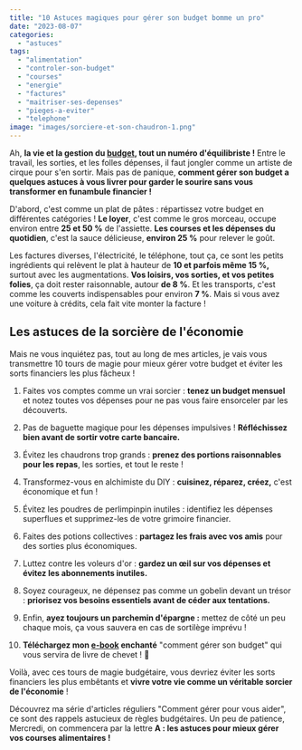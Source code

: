 ```yaml
---
title: "10 Astuces magiques pour gérer son budget bomme un pro"
date: "2023-08-07"
categories: 
  - "astuces"
tags: 
  - "alimentation"
  - "controler-son-budget"
  - "courses"
  - "energie"
  - "factures"
  - "maitriser-ses-depenses"
  - "pieges-a-eviter"
  - "telephone"
image: "images/sorciere-et-son-chaudron-1.png"
---
```


Ah, **la vie et la gestion du [budget](https://www.larousse.fr/dictionnaires/francais/budget/11606 "budget"), tout un numéro d'équilibriste !** Entre le travail, les sorties, et les folles dépenses, il faut jongler comme un artiste de cirque pour s'en sortir. Mais pas de panique, **comment gérer son budget a quelques astuces à vous livrer pour garder le sourire sans vous transformer en funambule financier !**

D'abord, c'est comme un plat de pâtes : répartissez votre budget en différentes catégories ! **Le loyer**, c'est comme le gros morceau, occupe environ entre **25 et 50 %** de l'assiette. **Les courses et les dépenses du quotidien**, c'est la sauce délicieuse, **environ 25 %** pour relever le goût.

Les factures diverses, l'électricité, le téléphone, tout ça, ce sont les petits ingrédients qui relèvent le plat à hauteur de **10 et parfois même 15 %,** surtout avec les augmentations. **Vos loisirs, vos sorties, et vos petites folies**, ça doit rester raisonnable, autour **de 8 %**. Et les transports, c'est comme les couverts indispensables pour environ **7 %**. Mais si vous avez une voiture à crédits, cela fait vite monter la facture !

## Les astuces de la sorcière de l'économie

Mais ne vous inquiétez pas, tout au long de mes articles, je vais vous transmettre 10 tours de magie pour mieux gérer votre budget et éviter les sorts financiers les plus fâcheux !

1. Faites vos comptes comme un vrai sorcier : **tenez un budget mensuel** et notez toutes vos dépenses pour ne pas vous faire ensorceler par les découverts.

3. Pas de baguette magique pour les dépenses impulsives ! **Réfléchissez bien avant de sortir votre carte bancaire.**

5. Évitez les chaudrons trop grands : **prenez des portions raisonnables pour les repas**, les sorties, et tout le reste !

7. Transformez-vous en alchimiste du DIY : **cuisinez, réparez, créez,** c'est économique et fun !

9. Évitez les poudres de perlimpinpin inutiles : identifiez les dépenses superflues et supprimez-les de votre grimoire financier.

11. Faites des potions collectives : **partagez les frais avec vos amis** pour des sorties plus économiques.

13. Luttez contre les voleurs d'or : **gardez un œil sur vos dépenses et évitez les abonnements inutiles.**

15. Soyez courageux, ne dépensez pas comme un gobelin devant un trésor : **priorisez vos besoins essentiels avant de céder aux tentations.**

17. Enfin, **ayez toujours un parchemin d'épargne :** mettez de côté un peu chaque mois, ça vous sauvera en cas de sortilège imprévu !

19. **Téléchargez mon [e-book](https://commentgerersonbudget.fr/telecharger-gratuitement-le-guide-complet/ "e-book") enchanté** "comment gérer son budget" qui vous servira de livre de chevet ! 🥳

Voilà, avec ces tours de magie budgétaire, vous devriez éviter les sorts financiers les plus embêtants et **vivre votre vie comme un véritable sorcier de l'économie** !

Découvrez ma série d'articles réguliers "Comment gérer pour vous aider", ce sont des rappels astucieux de règles budgétaires. Un peu de patience, Mercredi, on commencera par la lettre **A : les astuces pour mieux gérer vos courses alimentaires !**
